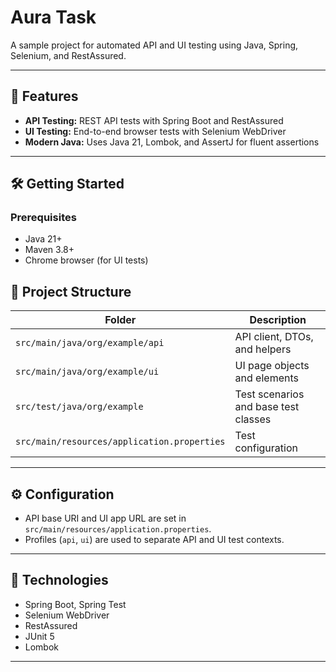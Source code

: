 # Aura Task

A sample project for automated API and UI testing using Java, Spring, Selenium, and RestAssured.

---

## 🚀 Features

- **API Testing:** REST API tests with Spring Boot and RestAssured
- **UI Testing:** End-to-end browser tests with Selenium WebDriver
- **Modern Java:** Uses Java 21, Lombok, and AssertJ for fluent assertions

---

## 🛠️ Getting Started

### Prerequisites

- Java 21+
- Maven 3.8+
- Chrome browser (for UI tests)

## 📁 Project Structure

| Folder                                         | Description                          |
|------------------------------------------------|--------------------------------------|
| `src/main/java/org/example/api`                | API client, DTOs, and helpers        |
| `src/main/java/org/example/ui`                 | UI page objects and elements         |
| `src/test/java/org/example`                    | Test scenarios and base test classes |
| `src/main/resources/application.properties`    | Test configuration                   |

---

## ⚙️ Configuration

- API base URI and UI app URL are set in `src/main/resources/application.properties`.
- Profiles (`api`, `ui`) are used to separate API and UI test contexts.

---

## 🧰 Technologies

- Spring Boot, Spring Test
- Selenium WebDriver
- RestAssured
- JUnit 5
- Lombok

---
